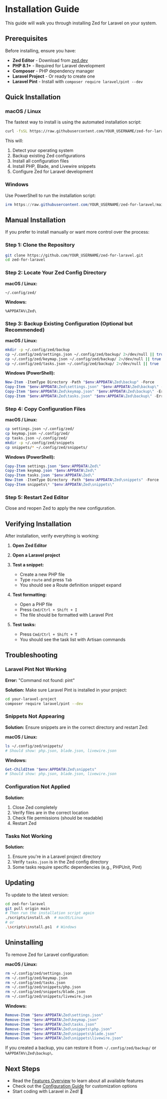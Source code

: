 # Installation Guide

This guide will walk you through installing Zed for Laravel on your system.

## Prerequisites

Before installing, ensure you have:

- **Zed Editor** - Download from [zed.dev](https://zed.dev)
- **PHP 8.1+** - Required for Laravel development
- **Composer** - PHP dependency manager
- **Laravel Project** - Or ready to create one
- **Laravel Pint** - Install with `composer require laravel/pint --dev`

## Quick Installation

### macOS / Linux

The fastest way to install is using the automated installation script:

```bash
curl -fsSL https://raw.githubusercontent.com/YOUR_USERNAME/zed-for-laravel/main/scripts/install.sh | bash
```

This will:
1. Detect your operating system
2. Backup existing Zed configurations
3. Install all configuration files
4. Install PHP, Blade, and Livewire snippets
5. Configure Zed for Laravel development

### Windows

Use PowerShell to run the installation script:

```powershell
irm https://raw.githubusercontent.com/YOUR_USERNAME/zed-for-laravel/main/scripts/install.ps1 | iex
```

## Manual Installation

If you prefer to install manually or want more control over the process:

### Step 1: Clone the Repository

```bash
git clone https://github.com/YOUR_USERNAME/zed-for-laravel.git
cd zed-for-laravel
```

### Step 2: Locate Your Zed Config Directory

**macOS / Linux:**
```
~/.config/zed/
```

**Windows:**
```
%APPDATA%\Zed\
```

### Step 3: Backup Existing Configuration (Optional but Recommended)

**macOS / Linux:**
```bash
mkdir -p ~/.config/zed/backup
cp ~/.config/zed/settings.json ~/.config/zed/backup/ 2>/dev/null || true
cp ~/.config/zed/keymap.json ~/.config/zed/backup/ 2>/dev/null || true
cp ~/.config/zed/tasks.json ~/.config/zed/backup/ 2>/dev/null || true
```

**Windows (PowerShell):**
```powershell
New-Item -ItemType Directory -Path "$env:APPDATA\Zed\backup" -Force
Copy-Item "$env:APPDATA\Zed\settings.json" "$env:APPDATA\Zed\backup\" -ErrorAction SilentlyContinue
Copy-Item "$env:APPDATA\Zed\keymap.json" "$env:APPDATA\Zed\backup\" -ErrorAction SilentlyContinue
Copy-Item "$env:APPDATA\Zed\tasks.json" "$env:APPDATA\Zed\backup\" -ErrorAction SilentlyContinue
```

### Step 4: Copy Configuration Files

**macOS / Linux:**
```bash
cp settings.json ~/.config/zed/
cp keymap.json ~/.config/zed/
cp tasks.json ~/.config/zed/
mkdir -p ~/.config/zed/snippets
cp snippets/* ~/.config/zed/snippets/
```

**Windows (PowerShell):**
```powershell
Copy-Item settings.json "$env:APPDATA\Zed\"
Copy-Item keymap.json "$env:APPDATA\Zed\"
Copy-Item tasks.json "$env:APPDATA\Zed\"
New-Item -ItemType Directory -Path "$env:APPDATA\Zed\snippets" -Force
Copy-Item snippets\* "$env:APPDATA\Zed\snippets\"
```

### Step 5: Restart Zed Editor

Close and reopen Zed to apply the new configuration.

## Verifying Installation

After installation, verify everything is working:

1. **Open Zed Editor**
2. **Open a Laravel project**
3. **Test a snippet:**
   - Create a new PHP file
   - Type `route` and press `Tab`
   - You should see a Route definition snippet expand

4. **Test formatting:**
   - Open a PHP file
   - Press `Cmd/Ctrl + Shift + I`
   - The file should be formatted with Laravel Pint

5. **Test tasks:**
   - Press `Cmd/Ctrl + Shift + T`
   - You should see the task list with Artisan commands

## Troubleshooting

### Laravel Pint Not Working

**Error:** "Command not found: pint"

**Solution:** Make sure Laravel Pint is installed in your project:

```bash
cd your-laravel-project
composer require laravel/pint --dev
```

### Snippets Not Appearing

**Solution:** Ensure snippets are in the correct directory and restart Zed:

**macOS / Linux:**
```bash
ls ~/.config/zed/snippets/
# Should show: php.json, blade.json, livewire.json
```

**Windows:**
```powershell
Get-ChildItem "$env:APPDATA\Zed\snippets"
# Should show: php.json, blade.json, livewire.json
```

### Configuration Not Applied

**Solution:** 
1. Close Zed completely
2. Verify files are in the correct location
3. Check file permissions (should be readable)
4. Restart Zed

### Tasks Not Working

**Solution:** 
1. Ensure you're in a Laravel project directory
2. Verify `tasks.json` is in the Zed config directory
3. Some tasks require specific dependencies (e.g., PHPUnit, Pint)

## Updating

To update to the latest version:

```bash
cd zed-for-laravel
git pull origin main
# Then run the installation script again
./scripts/install.sh  # macOS/Linux
# or
.\scripts\install.ps1  # Windows
```

## Uninstalling

To remove Zed for Laravel configuration:

**macOS / Linux:**
```bash
rm ~/.config/zed/settings.json
rm ~/.config/zed/keymap.json
rm ~/.config/zed/tasks.json
rm ~/.config/zed/snippets/php.json
rm ~/.config/zed/snippets/blade.json
rm ~/.config/zed/snippets/livewire.json
```

**Windows:**
```powershell
Remove-Item "$env:APPDATA\Zed\settings.json"
Remove-Item "$env:APPDATA\Zed\keymap.json"
Remove-Item "$env:APPDATA\Zed\tasks.json"
Remove-Item "$env:APPDATA\Zed\snippets\php.json"
Remove-Item "$env:APPDATA\Zed\snippets\blade.json"
Remove-Item "$env:APPDATA\Zed\snippets\livewire.json"
```

If you created a backup, you can restore it from `~/.config/zed/backup/` or `%APPDATA%\Zed\backup\`.

## Next Steps

- Read the [Features Overview](features.md) to learn about all available features
- Check out the [Configuration Guide](configuration.md) for customization options
- Start coding with Laravel in Zed! 🚀